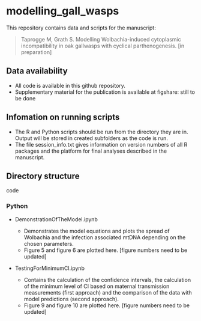 # modelling_gall_wasps

This repository contains data and scripts for the manuscript:
 
> Taprogge M, Grath S. Modelling Wolbachia-induced cytoplasmic incompatibility in oak gallwasps with cyclical parthenogenesis. [in preparation]
 
## Data availability

* All code is available in this github repository.
* Supplementary material for the publication is available at figshare: still to be done
    
## Infomation on running scripts

* The R and Python scripts should be run from the directory they are in. Output will be stored in created subfolders as the code is run. 
* The file session_info.txt gives information on version numbers of all R packages and the platform for final analyses described in the manuscript.

## Directory structure

code

### Python

* DemonstrationOfTheModel.ipynb
   * Demonstrates the model equations and plots the spread of Wolbachia and the infection associated mtDNA depending on the chosen parameters.
   * Figure 5 and figure 6 are plotted here. [figure numbers need to be updated]

* TestingForMinimumCI.ipynb
    * Contains the calculation of the confidence intervals, the calculation of the minimum level of CI based on maternal transmission measurements (first approach) and the comparison of the data with model predictions (second approach).
    * Figure 9 and figure 10 are plotted here. [figure numbers need to be updated]
